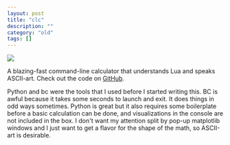 ```yaml
---
layout: post
title: "clc"
description: ""
category: "old"
tags: []
---
```


![](http://hackniac.com/images/posts/clc/clc.png)

A blazing-fast command-line calculator that understands Lua and speaks ASCII-art. Check out the code on [GitHub](https://github.com/jmptable/clc).

Python and bc were the tools that I used before I started writing this. BC is awful because it takes some seconds to launch and exit. It does things in odd ways sometimes. Python is great but it also requires some boilerplate before a basic calculation can be done, and visualizations in the console are not included in the box. I don't want my attention split by pop-up matplotlib windows and I just want to get a flavor for the shape of the math, so ASCII-art is desirable.

